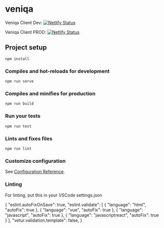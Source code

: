 # veniqa

Veniqa Client Dev: [![Netlify Status](https://api.netlify.com/api/v1/badges/db94f1df-1599-4500-9067-8e31878e3b53/deploy-status)](https://app.netlify.com/sites/dev-veniqa-client/deploys)

Veniqa Client PROD: [![Netlify Status](https://api.netlify.com/api/v1/badges/c95aadbb-cf5b-4e35-a86d-69646f345690/deploy-status)](https://app.netlify.com/sites/prod-veniqa-client/deploys)

## Project setup

```
npm install
```

### Compiles and hot-reloads for development

```
npm run serve
```

### Compiles and minifies for production

```
npm run build
```

### Run your tests

```
npm run test
```

### Lints and fixes files

```
npm run lint
```

### Customize configuration

See [Configuration Reference](https://cli.vuejs.org/config/).

### Linting

For linting, put this in your VSCode settings.json

{
"eslint.autoFixOnSave": true,
"eslint.validate": [
{ "language": "html", "autoFix": true },
{ "language": "vue", "autoFix": true },
{ "language": "javascript", "autoFix": true },
{ "language": "javascriptreact", "autoFix": true }
],
"vetur.validation.template": false,
}

